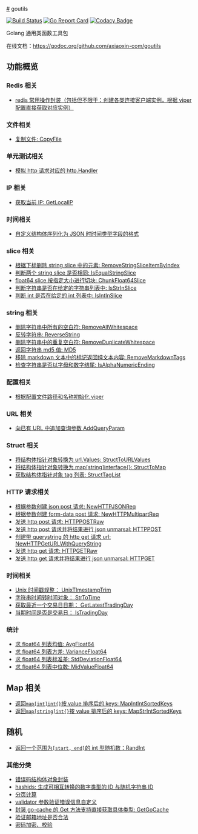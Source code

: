 [#](#) goutils

[![Build Status](https://travis-ci.org/axiaoxin-com/goutils.svg?branch=master)](https://travis-ci.org/axiaoxin-com/goutils)
[![Go Report Card](https://goreportcard.com/badge/github.com/axiaoxin-com/goutils)](https://goreportcard.com/report/github.com/axiaoxin-com/goutils)
[![Codacy Badge](https://app.codacy.com/project/badge/Grade/927424c522de4548afa6b53cffd2e154)](https://www.codacy.com/gh/axiaoxin-com/goutils?utm_source=github.com&utm_medium=referral&utm_content=axiaoxin-com/goutils&utm_campaign=Badge_Grade)

Golang 通用类函数工具包

在线文档：<https://godoc.org/github.com/axiaoxin-com/goutils>

## 功能概览

### Redis 相关

- [redis 常用操作封装（包括但不限于：创建各类连接客户端实例，根据 viper 配置直接获取对应实例）](./redis.go)

### 文件相关

- [复制文件: CopyFile](./file.go)

### 单元测试相关

- [模拟 http 请求对应的 http.Handler](./httptest.go)

### IP 相关

- [获取当前 IP: GetLocalIP](./ip.go)

### 时间相关

- [自定义结构体序列化为 JSON 时时间类型字段的格式](./jsontime.go)

### slice 相关

- [根据下标删除 string slice 中的元素: RemoveStringSliceItemByIndex](./slice.go)
- [判断两个 string slice 是否相同: IsEqualStringSlice](./slice.go)
- [float64 slice 按指定大小进行切块: ChunkFloat64Slice](./slice.go)
- [判断字符串是否在给定的字符串列表中: IsStrInSlice](./slice.go)
- [判断 int 是否在给定的 int 列表中: IsIntInSlice](./slice.go)

### string 相关

- [删除字符串中所有的空白符: RemoveAllWhitespace](./string.go)
- [反转字符串: ReverseString](./string.go)
- [删除字符串中的重复空白符: RemoveDuplicateWhitespace](./string.go)
- [返回字符串 md5 值: MD5](./string.go)
- [移除 markdown 文本中的标记返回纯文本内容: RemoveMarkdownTags](./string.go)
- [检查字符串是否以字母和数字结尾: IsAlphaNumericEnding](./string.go)

### 配置相关

- [根据配置文件路径和名称初始化 viper](./viper.go)

### URL 相关

- [向已有 URL 中追加查询参数 AddQueryParam](./url.go)

### Struct 相关

- [将结构体指针对象转换为 url.Values: StructToURLValues](./struct.go)
- [将结构体指针对象转换为 map[string]interface{}: StructToMap](./struct.go)
- [获取结构体指针对象 tag 列表: StructTagList](./struct.go)

### HTTP 请求相关

- [根据参数创建 json post 请求: NewHTTPJSONReq](./http.go)
- [根据参数创建 form-data post 请求: NewHTTPMultipartReq](./http.go)
- [发送 http post 请求: HTTPPOSTRaw](./http.go)
- [发送 http post 请求并将结果进行 json unmarsal: HTTPPOST](./http.go)
- [创建带 querystring 的 http get 请求 url: NewHTTPGetURLWithQueryString](./http.go)
- [发送 http get 请求: HTTPGETRaw](./http.go)
- [发送 http get 请求并将结果进行 json unmarsal: HTTPGET](./http.go)

### 时间相关

- [Unix 时间戳规整： UnixTImestampTrim](./time.go)
- [字符串时间转时间对象： StrToTime](./time.go)
- [获取最近一个交易日日期： GetLatestTradingDay](./time.go)
- [当期时间是否是交易日： IsTradingDay](./time.go)

### 统计

- [求 float64 列表均值: AvgFloat64](./statistics.go)
- [求 float64 列表方差: VarianceFloat64](./statistics.go)
- [求 float64 列表标准差: StdDeviationFloat64](./statistics.go)
- [求 float64 列表中位数: MidValueFloat64](./statistics.go)

## Map 相关

- [返回`map[int]int{}`按 value 排序后的 keys: MapIntIntSortedKeys](./map.go)
- [返回`map[string]int{}`按 value 排序后的 keys: MapStrIntSortedKeys](./map.go)

## 随机

- [返回一个范围为`[start, end]`的 int 型随机数：RandInt](./rand.go)

### 其他分类

- [错误码结构体对象封装](./errcode.go)
- [hashids: 生成可相互转换的数字类型的 ID 与随机字符串 ID](./hashids.go)
- [分页计算](./pagination.go)
- [validator 参数验证错误信息自定义](./validator.go)
- [封装 go-cache 的 Get 方法支持直接获取具体类型: GetGoCache](./gocache.go)
- [验证邮箱地址是否合法](./email.go)
- [密码加密、校验](./password.go)
